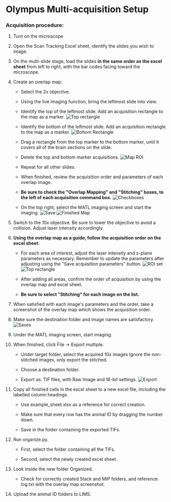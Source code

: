 # Olympus Multi-acquisition Setup

### Acquisition procedure:

1. Turn on the microscope

2. Open the Scan Tracking Excel sheet, identify the slides you wish to image.

3. On the multi-slide stage, load the slides **in the same order as the excel sheet** from left to right, with the bar codes facing toward the microscope.

4. Create an overlap map:
    - Select the 2x objective.
    - Using the live imaging function, bring the leftmost slide into view.
    - Identify the top of the leftmost slide. Add an acquisition rectangle to the map as a marker.
    ![Top rectangle](/example_imgs/1.jpg)
    - Identify the bottom of the leftmost slide. Add an acquisition rectangle to the map as a marker.
    ![Bottom Rectangle](/example_imgs/2.jpg)

    - Drag a rectangle from the top marker to the bottom marker, until it covers all of the brain sections on the slide.
    - Delete the top and bottom marker acquisitions.
    ![Map ROI](/example_imgs/3.jpg)

    - Repeat for all other slides.

    - When finished, review the acquisition order and parameters of each overlap image.
    - **Be sure to check the "Overlap Mapping" and "Stitching" boxes, to the left of each acquisition command box.**
    ![Checkboxes](/example_imgs/4.jpg)

    - On the top right, select the MATL imaging screen and start the imaging.
    ![Save](/example_imgs/5.jpg)
    ![Finished Map](/example_imgs/6.jpg)

5. Switch to the 10x objective. Be sure to lower the objective to avoid a collision. Adjust laser intensity accordingly.

5. **Using the overlap map as a guide, follow the acquisition order on the excel sheet.**

    - For each area of interest, adjust the laser intensity and z-plane parameters as necessary. Remember to update the parameters after adjusting using the "Save acquisition parameters" button.
    ![ROI set](/example_imgs/7.jpg)
    ![Top rectangle](/example_imgs/9.jpg)

    - After adding all areas, confirm the order of acquisition by using the overlap map and excel sheet.

    - **Be sure to select "Stitching" for each image on the list.**

6. When satisfied with each image's parameters and the order, take a screenshot of the overlay map which shows the acquisition order.

7. Make sure the destination folder and image names are satisfactory.
    ![Saves](/example_imgs/8.jpg)


8. Under the MATL imaging screen, start imaging.

9. When finished, click File -> Export multiple.

    - Under target folder, select the acquired 10x images Ignore the non-stitched images, only export the stitched.

    - Choose a destination folder.

    - Export as: TIF files, with Raw Image and 16-bit settings.
    ![Export](/example_imgs/10.jpg)


10. Copy all finished cells in the excel sheet to a new excel file, including the labelled column headings.

    - Use example_sheet.xlsx as a reference for correct creation.

    - Make sure that every row has the animal ID by dragging the number down.

    - Save in the folder containing the exported TIFs.

11. Run organize.py.

    - First, select the folder containing all the TIFs.

    - Second, select the newly created excel sheet.

12. Look inside the new folder Organized.

    - Check for correctly created Stack and MIP folders, and reference log.txt with the overlay map screenshot.

13. Upload the animal ID folders to LIMS.

